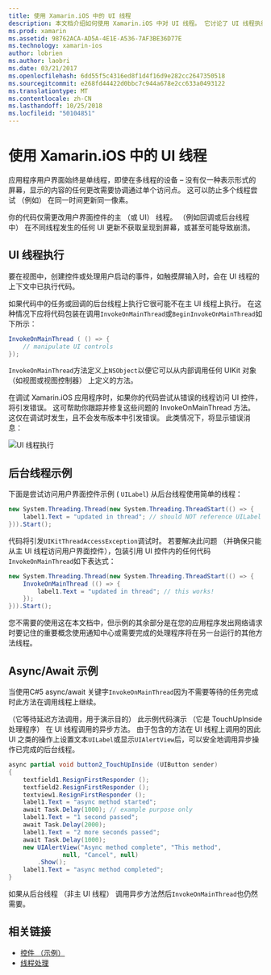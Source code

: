 ```yaml
---
title: 使用 Xamarin.iOS 中的 UI 线程
description: 本文档介绍如何使用 Xamarin.iOS 中对 UI 线程。 它讨论了 UI 线程执行，提供后台线程示例中，并检查 async/await。
ms.prod: xamarin
ms.assetid: 98762ACA-AD5A-4E1E-A536-7AF3BE36D77E
ms.technology: xamarin-ios
author: lobrien
ms.author: laobri
ms.date: 03/21/2017
ms.openlocfilehash: 6dd55f5c4316ed8f1d4f16d9e282cc2647350518
ms.sourcegitcommit: e268fd44422d0bbc7c944a678e2cc633a0493122
ms.translationtype: MT
ms.contentlocale: zh-CN
ms.lasthandoff: 10/25/2018
ms.locfileid: "50104851"
---
```

# <a name="working-with-the-ui-thread-in-xamarinios"></a>使用 Xamarin.iOS 中的 UI 线程

应用程序用户界面始终是单线程，即使在多线程的设备 – 没有仅一种表示形式的屏幕，显示的内容的任何更改需要协调通过单个访问点。 这可以防止多个线程尝试 （例如） 在同一时间更新同一像素。

你的代码仅需更改用户界面控件的主 （或 UI） 线程。 （例如回调或后台线程中） 在不同线程发生的任何 UI 更新不获取呈现到屏幕，或甚至可能导致崩溃。

## <a name="ui-thread-execution"></a>UI 线程执行

要在视图中，创建控件或处理用户启动的事件，如触摸屏输入时，会在 UI 线程的上下文中已执行代码。

如果代码中的任务或回调的后台线程上执行它很可能不在主 UI 线程上执行。 在这种情况下应将代码包装在调用`InvokeOnMainThread`或`BeginInvokeOnMainThread`如下所示：

```csharp
InvokeOnMainThread ( () => {
    // manipulate UI controls
});
```

`InvokeOnMainThread`方法定义上`NSObject`以便它可以从内部调用任何 UIKit 对象 （如视图或视图控制器） 上定义的方法。

在调试 Xamarin.iOS 应用程序时，如果你的代码尝试从错误的线程访问 UI 控件，将引发错误。 这可帮助你跟踪并修复这些问题的 InvokeOnMainThread 方法。 这仅在调试时发生，且不会发布版本中引发错误。 此类情况下，将显示错误消息：

 ![](ui-thread-images/image10.png "UI 线程执行")

 <a name="Background_Thread_Example" />


## <a name="background-thread-example"></a>后台线程示例

下面是尝试访问用户界面控件示例 ( `UILabel`) 从后台线程使用简单的线程：

```csharp
new System.Threading.Thread(new System.Threading.ThreadStart(() => {
    label1.Text = "updated in thread"; // should NOT reference UILabel on background thread!
})).Start();
```

代码将引发`UIKitThreadAccessException`调试时。 若要解决此问题 （并确保只能从主 UI 线程访问用户界面控件），包装引用 UI 控件内的任何代码`InvokeOnMainThread`如下表达式：

```csharp
new System.Threading.Thread(new System.Threading.ThreadStart(() => {
    InvokeOnMainThread (() => {
        label1.Text = "updated in thread"; // this works!
    });
})).Start();
```

您不需要的使用这在本文档中，但示例的其余部分是在您的应用程序发出网络请求时要记住的重要概念使用通知中心或需要完成的处理程序将在另一台运行的其他方法线程。

 <a name="Async_Await_Example" />


## <a name="asyncawait-example"></a>Async/Await 示例

当使用C#5 async/await 关键字`InvokeOnMainThread`因为不需要等待的任务完成时此方法在调用线程上继续。

（它等待延迟方法调用，用于演示目的） 此示例代码演示 （它是 TouchUpInside 处理程序） 在 UI 线程调用的异步方法。 由于包含的方法在 UI 线程上调用的因此 UI 之类的操作上设置文本`UILabel`或显示`UIAlertView`后，可以安全地调用异步操作已完成的后台线程。

```csharp
async partial void button2_TouchUpInside (UIButton sender)
{
    textfield1.ResignFirstResponder ();
    textfield2.ResignFirstResponder ();
    textview1.ResignFirstResponder ();
    label1.Text = "async method started";
    await Task.Delay(1000); // example purpose only
    label1.Text = "1 second passed";
    await Task.Delay(2000);
    label1.Text = "2 more seconds passed";
    await Task.Delay(1000);
    new UIAlertView("Async method complete", "This method", 
               null, "Cancel", null)
        .Show();
    label1.Text = "async method completed";
}
```

如果从后台线程 （非主 UI 线程） 调用异步方法然后`InvokeOnMainThread`也仍然需要。


## <a name="related-links"></a>相关链接

- [控件 （示例）](https://developer.xamarin.com/samples/Controls/)
- [线程处理](~/ios/app-fundamentals/threading.md)

